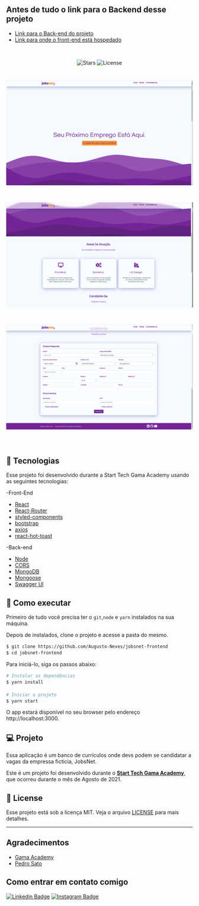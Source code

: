 ## Antes de tudo o link para o Backend desse projeto
- [Link para o Back-end do projeto](https://github.com/Augusto-Neves/jobsnet-backend)
- [Link para onde o front-end está hospedado](https://jobsnet-frontend.vercel.app/)

<br>
<p align="center">
  <img src="https://img.shields.io/github/stars/Augusto-Neves/jobsnet-frontend?label=stars&message=MIT&color=8257E5&labelColor=000000" alt="Stars">

  <img  src="https://img.shields.io/static/v1?label=license&message=MIT&color=8257E5&labelColor=000000" alt="License">   
</p>

<h1 align="center">
    <img alt="Jobsnet" src=".github/print1.png" />
</h1>
<h1 align="center">
    <img alt="Jobsnet" src=".github/print2.png" />
</h1>
<h1 align="center">
    <img alt="Jobsnet" src=".github/print3.png" />
</h1>

<br>

## 🧪 Tecnologias

Esse projeto foi desenvolvido durante a Start Tech Gama Academy usando as seguintes tecnologias:

-Front-End
- [React](https://reactjs.org)
- [React-Router](https://reactrouter.com/)
- [styled-components](https://styled-components.com/)
- [bootstrap](https://getbootstrap.com.br/)
- [axios](https://axios-http.com/)
- [react-hot-toast](https://react-hot-toast.com/)

-Back-end
- [Node](https://nodejs.org/)
- [CORS](https://www.npmjs.com/package/cors)
- [MongoDB](https://www.mongodb.com/)
- [Mongoose](https://mongoosejs.com/)
- [Swagger UI](https://swagger.io/)

## 🚀 Como executar
Primeiro de tudo você precisa ter o `git`,`node` e `yarn` instalados na sua máquina.

Depois de instalados, clone o projeto e acesse a pasta do mesmo.
```bash
$ git clone https://github.com/Augusto-Neves/jobsnet-frontend
$ cd jobsnet-frontend
```
Para iniciá-lo, siga os passos abaixo:
```bash
# Instalar as dependências
$ yarn install

# Iniciar o projeto
$ yarn start
```
O app estará disponível no seu browser pelo endereço http://localhost:3000.


## 💻 Projeto

Essa aplicação é um banco de currículos onde devs podem se candidatar a vagas da empressa ficticia, JobsNet. 

Este é um projeto foi desenvolvido durante o **[Start Tech Gama Academy](https://www.gama.academy/)**, que ocorreu durante o mês de Agosto de 2021.

## 📝 License

Esse projeto está sob a licença MIT. Veja o arquivo [LICENSE](LICENSE.md) para mais detalhes.

---
## Agradecimentos

<ul>
    <li><a href="https://www.gama.academy/" target="_blank">Gama Academy</a></li>    
    <li><a href="https://github.com/PedroSato" target="_blank">Pedro Sato</a></li>    
</ul>

## Como entrar em contato comigo

[![Linkedin Badge](https://img.shields.io/badge/-LinkedIn-blue?style=flat-square&logo=Linkedin&logoColor=white&link=https://www.linkedin.com/in/augusto-neves-066b7b1ab)](https://www.linkedin.com/in/augusto-neves-066b7b1ab)
[![Instagram Badge](https://img.shields.io/badge/-Instagram-ea5f63?style=flat-square&labelColor=ea5f63&logo=instagram&logoColor=white&link=https://www.instagram.com/_augusto_neves/)](https://www.instagram.com/_augusto_neves/)
